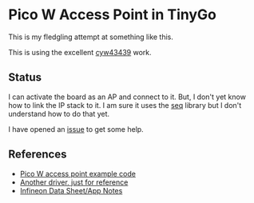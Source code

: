 # Pico W Access Point in TinyGo

This is my fledgling attempt at something like this.  

This is using the excellent [cyw43439](https://github.com/soypat/cyw43439) work.

## Status

I can activate the board as an AP and connect to it.  But, I don't yet know how to link the IP stack to it.  I am sure it uses the [seq](https://github.com/soypat/seqs/tree/main) library but I don't understand how to do that yet.  

I have opened an [issue](https://github.com/soypat/cyw43439/issues/51) to get some help.

## References

* [Pico W access point example code](https://github.com/raspberrypi/pico-examples/blob/master/pico_w/wifi/access_point/picow_access_point.c)
* [Another driver, just for reference](https://github.com/georgerobotics/cyw43-driver/tree/8ef38a6d32c54f850bff8f189bdca19ded33792a/src)
* [Infineon Data Sheet/App Notes](https://github.com/gherlein/picoap/tree/main/docs)